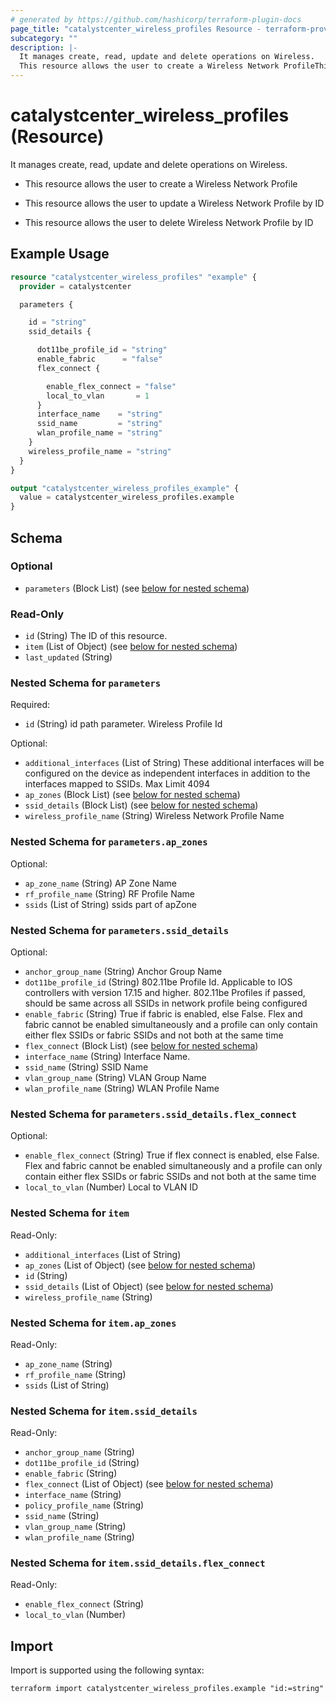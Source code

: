 ```yaml
---
# generated by https://github.com/hashicorp/terraform-plugin-docs
page_title: "catalystcenter_wireless_profiles Resource - terraform-provider-catalystcenter"
subcategory: ""
description: |-
  It manages create, read, update and delete operations on Wireless.
  This resource allows the user to create a Wireless Network ProfileThis resource allows the user to update a Wireless Network Profile by IDThis resource allows the user to delete Wireless Network Profile by ID
---
```


# catalystcenter_wireless_profiles (Resource)

It manages create, read, update and delete operations on Wireless.

- This resource allows the user to create a Wireless Network Profile

- This resource allows the user to update a Wireless Network Profile by ID

- This resource allows the user to delete Wireless Network Profile by ID

## Example Usage

```terraform
resource "catalystcenter_wireless_profiles" "example" {
  provider = catalystcenter

  parameters {

    id = "string"
    ssid_details {

      dot11be_profile_id = "string"
      enable_fabric      = "false"
      flex_connect {

        enable_flex_connect = "false"
        local_to_vlan       = 1
      }
      interface_name    = "string"
      ssid_name         = "string"
      wlan_profile_name = "string"
    }
    wireless_profile_name = "string"
  }
}

output "catalystcenter_wireless_profiles_example" {
  value = catalystcenter_wireless_profiles.example
}
```

<!-- schema generated by tfplugindocs -->
## Schema

### Optional

- `parameters` (Block List) (see [below for nested schema](#nestedblock--parameters))

### Read-Only

- `id` (String) The ID of this resource.
- `item` (List of Object) (see [below for nested schema](#nestedatt--item))
- `last_updated` (String)

<a id="nestedblock--parameters"></a>
### Nested Schema for `parameters`

Required:

- `id` (String) id path parameter. Wireless Profile Id

Optional:

- `additional_interfaces` (List of String) These additional interfaces will be configured on the device as independent interfaces in addition to the interfaces mapped to SSIDs. Max Limit 4094
- `ap_zones` (Block List) (see [below for nested schema](#nestedblock--parameters--ap_zones))
- `ssid_details` (Block List) (see [below for nested schema](#nestedblock--parameters--ssid_details))
- `wireless_profile_name` (String) Wireless Network Profile Name

<a id="nestedblock--parameters--ap_zones"></a>
### Nested Schema for `parameters.ap_zones`

Optional:

- `ap_zone_name` (String) AP Zone Name
- `rf_profile_name` (String) RF Profile Name
- `ssids` (List of String) ssids part of apZone


<a id="nestedblock--parameters--ssid_details"></a>
### Nested Schema for `parameters.ssid_details`

Optional:

- `anchor_group_name` (String) Anchor Group Name
- `dot11be_profile_id` (String) 802.11be Profile Id. Applicable to IOS controllers with version 17.15 and higher. 802.11be Profiles if passed, should be same across all SSIDs in network profile being configured
- `enable_fabric` (String) True if fabric is enabled, else False. Flex and fabric cannot be enabled simultaneously and a profile can only contain either flex SSIDs or fabric SSIDs and not both at the same time
- `flex_connect` (Block List) (see [below for nested schema](#nestedblock--parameters--ssid_details--flex_connect))
- `interface_name` (String) Interface Name.
- `ssid_name` (String) SSID Name
- `vlan_group_name` (String) VLAN Group Name
- `wlan_profile_name` (String) WLAN Profile Name

<a id="nestedblock--parameters--ssid_details--flex_connect"></a>
### Nested Schema for `parameters.ssid_details.flex_connect`

Optional:

- `enable_flex_connect` (String) True if flex connect is enabled, else False. Flex and fabric cannot be enabled simultaneously and a profile can only contain either flex SSIDs or fabric SSIDs and not both at the same time
- `local_to_vlan` (Number) Local to VLAN ID




<a id="nestedatt--item"></a>
### Nested Schema for `item`

Read-Only:

- `additional_interfaces` (List of String)
- `ap_zones` (List of Object) (see [below for nested schema](#nestedobjatt--item--ap_zones))
- `id` (String)
- `ssid_details` (List of Object) (see [below for nested schema](#nestedobjatt--item--ssid_details))
- `wireless_profile_name` (String)

<a id="nestedobjatt--item--ap_zones"></a>
### Nested Schema for `item.ap_zones`

Read-Only:

- `ap_zone_name` (String)
- `rf_profile_name` (String)
- `ssids` (List of String)


<a id="nestedobjatt--item--ssid_details"></a>
### Nested Schema for `item.ssid_details`

Read-Only:

- `anchor_group_name` (String)
- `dot11be_profile_id` (String)
- `enable_fabric` (String)
- `flex_connect` (List of Object) (see [below for nested schema](#nestedobjatt--item--ssid_details--flex_connect))
- `interface_name` (String)
- `policy_profile_name` (String)
- `ssid_name` (String)
- `vlan_group_name` (String)
- `wlan_profile_name` (String)

<a id="nestedobjatt--item--ssid_details--flex_connect"></a>
### Nested Schema for `item.ssid_details.flex_connect`

Read-Only:

- `enable_flex_connect` (String)
- `local_to_vlan` (Number)

## Import

Import is supported using the following syntax:

```shell
terraform import catalystcenter_wireless_profiles.example "id:=string"
```
